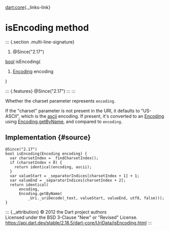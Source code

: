 [dart:core](../../dart-core/dart-core-library){._links-link}

isEncoding method
=================

::: {.section .multi-line-signature}
<div>

1.  \@Since(\"2.17\")

</div>

[bool](../bool-class) isEncoding(

1.  [Encoding](../../dart-convert/encoding-class) encoding

)

::: {.features}
\@Since(\"2.17\")
:::
:::

Whether the charset parameter represents `encoding`.

If the \"charset\" parameter is not present in the URI, it defaults to
\"US-ASCII\", which is the [ascii](../../dart-convert/ascii-constant)
encoding. If present, it\'s converted to an
[Encoding](../../dart-convert/encoding-class) using
[Encoding.getByName](../../dart-convert/encoding/getbyname), and
compared to `encoding`.

Implementation {#source}
--------------

``` {.language-dart data-language="dart"}
@Since("2.17")
bool isEncoding(Encoding encoding) {
  var charsetIndex = _findCharsetIndex();
  if (charsetIndex < 0) {
    return identical(encoding, ascii);
  }
  var valueStart = _separatorIndices[charsetIndex + 1] + 1;
  var valueEnd = _separatorIndices[charsetIndex + 2];
  return identical(
      encoding,
      Encoding.getByName(
          _Uri._uriDecode(_text, valueStart, valueEnd, utf8, false)));
}
```

::: {._attribution}
© 2012 the Dart project authors\
Licensed under the BSD 3-Clause \"New\" or \"Revised\" License.\
<https://api.dart.dev/stable/2.18.5/dart-core/UriData/isEncoding.html>
:::
